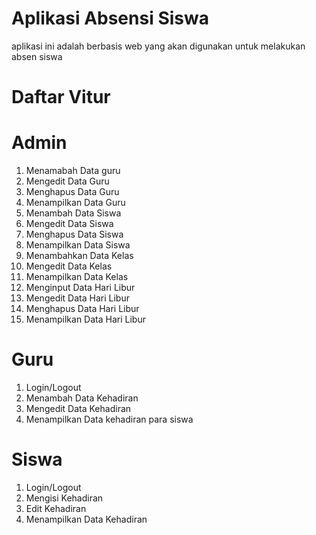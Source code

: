 # Aplikasi Absensi Siswa
aplikasi ini adalah berbasis web yang akan digunakan untuk melakukan absen siswa

# Daftar Vitur

# Admin
1. Menamabah Data guru
2. Mengedit Data Guru
3. Menghapus Data Guru
4. Menampilkan Data Guru
5. Menambah Data Siswa
6. Mengedit Data Siswa
7. Menghapus Data Siswa
8. Menampilkan Data Siswa
9. Menambahkan Data Kelas
10. Mengedit Data Kelas
11. Menampilkan Data Kelas 
12. Menginput Data Hari Libur
13. Mengedit Data Hari Libur
14. Menghapus Data Hari Libur
15. Menampilkan Data Hari Libur

# Guru
1. Login/Logout
2. Menambah Data Kehadiran
3. Mengedit Data Kehadiran
4. Menampilkan Data kehadiran para siswa

# Siswa
1. Login/Logout
2. Mengisi Kehadiran
3. Edit Kehadiran
4. Menampilkan Data Kehadiran

